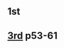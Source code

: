 ## 1st
## [3rd](https://drive.google.com/file/d/1rh90KrzaAL1gbsqx1XwJt4WlgyKUoVZL/view?usp=sharing) p53-61
